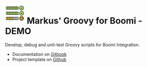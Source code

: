 # ![status_4727553_64](assets/status_4727553_64.png) Markus' Groovy for Boomi - DEMO

Develop, debug and unit-test Groovy scripts for Boomi Integration.

* Documentation on [Gitbook](https://mspro.gitbook.io/mgf4boomi)
* Project template on [Github](https://github.com/MarkusSchmidtPro/MSPro.Boomi.MGF4Boomi.Demo) 